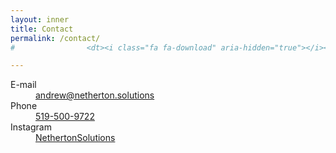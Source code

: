 ```yaml
---
layout: inner
title: Contact
permalink: /contact/
#                <dt><i class="fa fa-download" aria-hidden="true"></i><a href="/Netherton_Solutions.vfc"> vCard</a></dt>

---
```

<main>
    <div class="container-fluid">
        <div class="row">
            <div class="col-xs-12 col-sm-10 col-sm-offset-1">
              <dl class="contact-data clearfix">
                <dt><i class="fa fa-envelope-o" aria-hidden="true"></i> E-mail</dt>
                <dd><a href="mailto:andrew@netherton.solutions">andrew@netherton.solutions</a></dd>
                <dt><i class="fa fa-phone" aria-hidden="true"></i> Phone</dt>
                <dd><a href="tel:5195009722">519-500-9722</a></dd>
                <dt><i class="fa fa-instagram" aria-hidden="true"></i> Instagram</dt>
                <dd><a href="http://instagram.com/nethertonsolutions">NethertonSolutions</a></dd>
              </dl>
            </div>
        </div>
    </div>
</main>
